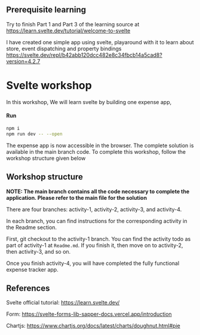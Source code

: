 ## Prerequisite learning
Try to finish Part 1 and Part 3 of the learning source at https://learn.svelte.dev/tutorial/welcome-to-svelte

I have created one simple app using svelte, playaround with it to learn about store, event dispatching and property bindings
https://svelte.dev/repl/b42abb120dcc482e8c34fbcb14a5cad8?version=4.2.7

# Svelte workshop
In this workshop, We will learn svelte by building one expense app,

#### Run
```bash
npm i
npm run dev -- --open
```
The expense app is now accessible in the browser. The complete solution is available in the main branch code. To complete this workshop, follow the workshop structure given below

## Workshop structure
**NOTE: The main branch contains all the code necessary to complete the application. Please refer to the main file for the solution**

There are four branches: activity-1, activity-2, activity-3, and activity-4.

In each branch, you can find instructions for the corresponding activity in the Readme section.

First, git checkout to the activity-1 branch. You can find the activity todo as part of activity-1 at ```Readme.md```. If you finish it, then move on to activity-2, then activity-3, and so on.

Once you finish activity-4, you will have completed the fully functional expense tracker app.

## References
Svelte official tutorial: https://learn.svelte.dev/

Form: https://svelte-forms-lib-sapper-docs.vercel.app/introduction

Chartjs: https://www.chartjs.org/docs/latest/charts/doughnut.html#pie
